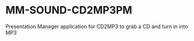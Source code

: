MM-SOUND-CD2MP3PM
=================

Presentation Manager application for CD2MP3 to grab a CD and turn in into MP3
